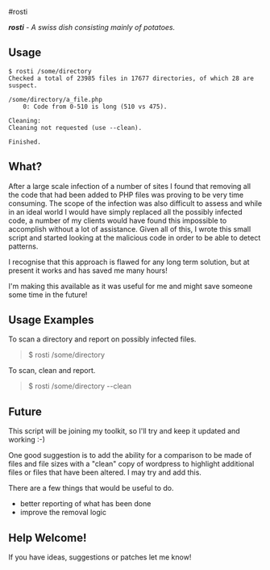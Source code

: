 #rosti

_**rosti** - A swiss dish consisting mainly of potatoes._

## Usage

```
$ rosti /some/directory
Checked a total of 23985 files in 17677 directories, of which 28 are suspect.

/some/directory/a_file.php
    0: Code from 0-510 is long (510 vs 475).

Cleaning:
Cleaning not requested (use --clean).

Finished.
```

## What?

After a large scale infection of a number of sites I found that removing all the code that had been added to PHP files
was proving to be very time consuming. The scope of the infection was also difficult to assess and while in an ideal
world I would have simply replaced all the possibly infected code, a number of my clients would have found this impossible
to accomplish without a lot of assistance. Given all of this, I wrote this small script and started looking at the malicious
code in order to be able to detect patterns.

I recognise that this approach is flawed for any long term solution, but at present it works and has saved me many hours!

I'm making this available as it was useful for me and might save someone some time in the future!

## Usage Examples

To scan a directory and report on possibly infected files.

> $ rosti /some/directory

To scan, clean and report.

> $ rosti /some/directory --clean

## Future

This script will be joining my toolkit, so I'll try and keep it updated and working :-)

One good suggestion is to add the ability for a comparison to be made of files and file sizes with a "clean" copy of wordpress to highlight additional files or files that have been altered. I may try and add this.

There are a few things that would be useful to do.

- better reporting of what has been done
- improve the removal logic

## Help Welcome!

If you have ideas, suggestions or patches let me know!

